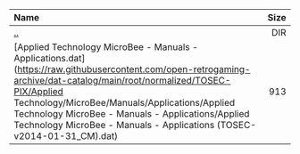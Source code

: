 |Name|Size|
|:---|---:|
|[..](../index.html)|DIR|
|[Applied Technology MicroBee - Manuals - Applications.dat](https://raw.githubusercontent.com/open-retrogaming-archive/dat-catalog/main/root/normalized/TOSEC-PIX/Applied Technology/MicroBee/Manuals/Applications/Applied Technology MicroBee - Manuals - Applications/Applied Technology MicroBee - Manuals - Applications (TOSEC-v2014-01-31_CM).dat)|913|
